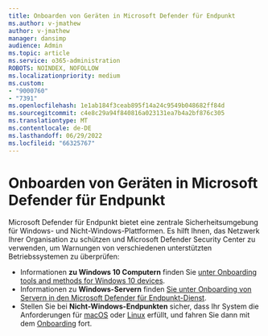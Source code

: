 ```yaml
---
title: Onboarden von Geräten in Microsoft Defender für Endpunkt
ms.author: v-jmathew
author: v-jmathew
manager: dansimp
audience: Admin
ms.topic: article
ms.service: o365-administration
ROBOTS: NOINDEX, NOFOLLOW
ms.localizationpriority: medium
ms.custom:
- "9000760"
- "7391"
ms.openlocfilehash: 1e1ab184f3ceab895f14a24c9549b048682ff84d
ms.sourcegitcommit: c4e8c29a94f840816a023131ea7b4a2bf876c305
ms.translationtype: MT
ms.contentlocale: de-DE
ms.lasthandoff: 06/29/2022
ms.locfileid: "66325767"
---
```

# <a name="onboard-devices-to-microsoft-defender-for-endpoint"></a>Onboarden von Geräten in Microsoft Defender für Endpunkt

Microsoft Defender für Endpunkt bietet eine zentrale Sicherheitsumgebung für Windows- und Nicht-Windows-Plattformen. Es hilft Ihnen, das Netzwerk Ihrer Organisation zu schützen und Microsoft Defender Security Center zu verwenden, um Warnungen von verschiedenen unterstützten Betriebssystemen zu überprüfen:

- Informationen **zu Windows 10 Computern** finden Sie [unter Onboarding tools and methods for Windows 10 devices](https://go.microsoft.com/fwlink/?linkid=2143460).
- Informationen zu **Windows-Servern** finden [Sie unter Onboarding von Servern in den Microsoft Defender für Endpunkt-Dienst](https://go.microsoft.com/fwlink/?linkid=2143627).
- Stellen Sie bei **Nicht-Windows-Endpunkten** sicher, dass Ihr System die Anforderungen für [macOS](https://go.microsoft.com/fwlink/?linkid=2143461) oder [Linux](https://go.microsoft.com/fwlink/?linkid=2143462) erfüllt, und fahren Sie dann mit dem [Onboarding](https://go.microsoft.com/fwlink/?linkid=2143628) fort.

